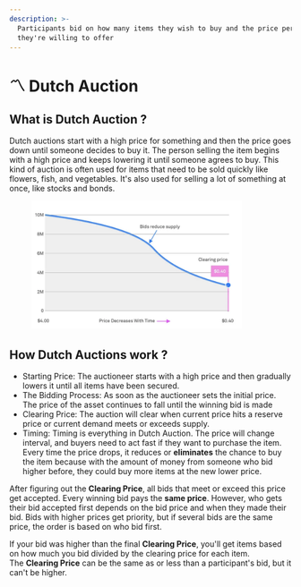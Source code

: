 ```yaml
---
description: >-
  Participants bid on how many items they wish to buy and the price per item
  they're willing to offer
---
```


# 〽️ Dutch Auction

## What is Dutch Auction ?

Dutch auctions start with a high price for something and then the price goes down until someone decides to buy it. The person selling the item begins with a high price and keeps lowering it until someone agrees to buy. This kind of auction is often used for items that need to be sold quickly like flowers, fish, and vegetables. It's also used for selling a lot of something at once, like stocks and bonds.

<figure><img src="../../.gitbook/assets/image (29).png" alt="" width="375"><figcaption></figcaption></figure>

## How Dutch Auctions work ?

* Starting Price: The auctioneer starts with a high price and then gradually lowers it until all items have been secured.
* The Bidding Process: As soon as the auctioneer sets the initial price. The price of the asset continues to fall until the winning bid is made
* Clearing Price: The auction will clear when current price hits a reserve price or current demand meets or exceeds supply.
* Timing: Timing is everything in Dutch Auction. The price will change interval, and buyers need to act fast if they want to purchase the item. Every time the price drops, it reduces or **eliminates** the chance to buy the item because with the amount of money from someone who bid higher before, they could buy more items at the new lower price.

After figuring out the **Clearing Price**, all bids that meet or exceed this price get accepted. Every winning bid pays the **same price**. However, who gets their bid accepted first depends on the bid price and when they made their bid. Bids with higher prices get priority, but if several bids are the same price, the order is based on who bid first.

If your bid was higher than the final **Clearing Price**, you'll get items based on how much you bid divided by the clearing price for each item.\
The **Clearing Price** can be the same as or less than a participant's bid, but it can't be higher.



